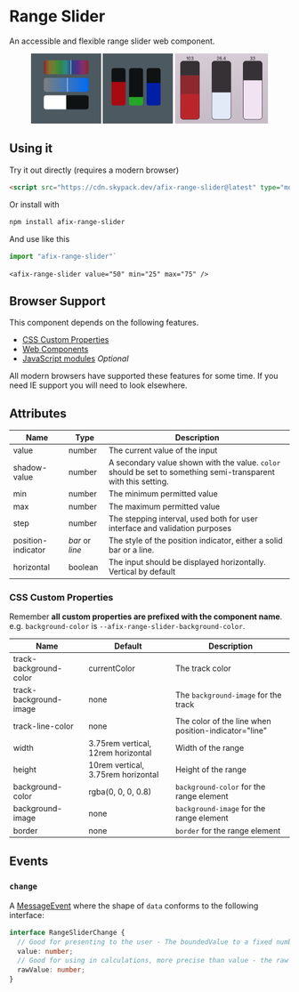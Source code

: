 # Range Slider

An accessible and flexible range slider web component.

<div style="text-align: center">
  <a href="https://blog.lukechannings.com/afix-range-slider/#hsl"><img src="screenshots/hsl.png" alt="HSL" width="25%" /></a>
  <a href="https://blog.lukechannings.com/afix-range-slider/#rgb"><img src="screenshots/rgb.png" alt="RGB" width="25%" /></a>
  <a href="https://blog.lukechannings.com/afix-range-slider/#complex"><img src="screenshots/borders.png" alt="With borders" width="33.15%" /></a>
</div>

## Using it

Try it out directly (requires a modern browser)

```html
<script src="https://cdn.skypack.dev/afix-range-slider@latest" type="module"></script>
```

Or install with

```bash
npm install afix-range-slider
```

And use like this

```js
import "afix-range-slider"`
```

`<afix-range-slider value="50" min="25" max="75" />`

## Browser Support

This component depends on the following features.

- [CSS Custom Properties](https://caniuse.com/#feat=custom-elementsv1)
- [Web Components](https://caniuse.com/#feat=custom-elementsv1)
- [JavaScript modules](https://caniuse.com/#feat=es6-module) *Optional*

All modern browsers have supported these features for some time. If you need IE support you will need to look elsewhere.

## Attributes

| Name               | Type            | Description                                                                                                    |
| ------------------ | --------------- | -------------------------------------------------------------------------------------------------------------- |
| value              | number          | The current value of the input                                                                                 |
| shadow-value       | number          | A secondary value shown with the value. `color` should be set to something semi-transparent with this setting. |
| min                | number          | The minimum permitted value                                                                                    |
| max                | number          | The maximum permitted value                                                                                    |
| step               | number          | The stepping interval, used both for user interface and validation purposes                                    |
| position-indicator | _bar_ or _line_ | The style of the position indicator, either a solid bar or a line.                                             |
| horizontal         | boolean         | The input should be displayed horizontally. Vertical by default                                                |

### CSS Custom Properties

Remember **all custom properties are prefixed with the component name**. e.g. `background-color` is `--afix-range-slider-background-color`.

| Name                   | Default                            | Description                                          |
| ---------------------- | ---------------------------------- | ---------------------------------------------------- |
| track-background-color | currentColor                       | The track color                                      |
| track-background-image | none                               | The `background-image` for the track                 |
| track-line-color       | none                               | The color of the line when position-indicator="line" |
| width                  | 3.75rem vertical, 12rem horizontal | Width of the range                                   |
| height                 | 10rem vertical, 3.75rem horizontal | Height of the range                                  |
| background-color       | rgba(0, 0, 0, 0.8)                 | `background-color` for the range element             |
| background-image       | none                               | `background-image` for the range element             |
| border                 | none                               | `border` for the range element                       |

## Events

### `change`

A [MessageEvent](https://developer.mozilla.org/en-US/docs/Web/API/MessageEvent) where the shape of `data` conforms to the following interface:

```typescript
interface RangeSliderChange {
  // Good for presenting to the user - The boundedValue to a fixed number of places based on the step attribute.
  value: number;
  // Good for using in calculations, more precise than value - the raw input value after minmax(value)
  rawValue: number;
}
```
